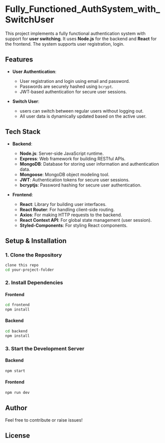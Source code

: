 # Fully_Functioned_AuthSystem_with_SwitchUser

This project implements a fully functional authentication system with support for **user switching**. It uses **Node.js** for the backend and **React** for the frontend. The system supports user registration, login.

## Features

- **User Authentication**: 
  - User registration and login using email and password.
  - Passwords are securely hashed using `bcrypt`.
  - JWT-based authentication for secure user sessions.

- **Switch User**:
  -  users can switch between regular users without logging out.
  - All user data is dynamically updated based on the active user.

## Tech Stack

- **Backend**:
  - **Node.js**: Server-side JavaScript runtime.
  - **Express**: Web framework for building RESTful APIs.
  - **MongoDB**: Database for storing user information and authentication data.
  - **Mongoose**: MongoDB object modeling tool.
  - **JWT**: Authentication tokens for secure user sessions.
  - **bcryptjs**: Password hashing for secure user authentication.

- **Frontend**:
  - **React**: Library for building user interfaces.
  - **React Router**: For handling client-side routing.
  - **Axios**: For making HTTP requests to the backend.
  - **React Context API**: For global state management (user session).
  - **Styled-Components**: For styling React components.

## Setup & Installation
### **1. Clone the Repository**
```sh
clone this repo
cd your-project-folder
```

### **2. Install Dependencies**
#### **Frontend**
```sh
cd frontend
npm install
```
#### **Backend**
```sh
cd backend
npm install
```
### **3. Start the Development Server**
#### **Backend**
```sh
npm start
```
#### **Frontend**
```sh
npm run dev
```



## Author
Feel free to contribute or raise issues!

## License
